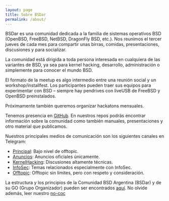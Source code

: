 ```yaml
---
layout: page
title: Sobre BSDar
permalink: /about/
---
```


BSDar es una comunidad dedicada a la familia de sistemas operativos BSD (OpenBSD, FreeBSD, NetBSD, DragonFly BSD, etc.). Nos reunimos el tercer jueves de cada mes para compartir unas birras, comidas, presentaciones, discusiones y para socializar.

La comunidad está dirigida a toda persona interesada en cualquiera de las variantes de BSD, ya sea para kernel hacking, desarrollo, administración o simplemente para conocer el mundo BSD.

El formato de la meetup es algo intermedio entre una reunión social y un workshop/installfest. Los participantes pueden traer sus equipos para experimentar con BSD – siempre hay pendrives con liveUSB de FreeBSD y OpenBSD preinstalados.

Próximamente también queremos organizar hackatons mensuales.

Tenemos presencia en [GitHub](https://github.com/bsdar). En nuestros repos podrás encontrar información sobre la comunidad como también manuales, presentaciones y otro material que publicamos.

Nuestros principales medios de comunicación son los siguientes canales en Telegram:
 * [Principal](https://t.me/BSDar): Bajo nivel de offtopic.
 * [Anuncios](https://t.me/BSDar_anuncios): Anuncios oficiales únicamente.
 * [KernelHacking](https://t.me/BSDar_kernelhacking): Discusiones altamente técnicas.
 * [InfoSec](https://t.me/BSDar_infosec): Temas relacionados especialmente con InfoSec.
 * [Offtopic](https://t.me/BSDar_offtopic): Offtopic sin límites, pero con respeto y consideración.

La estructura y los principios de la Comunidad BSD Argentina (BSDar) y de su GO (Grupo Organizador) pueden ser encontrados [aquí](https://github.com/bsdar/community/blob/master/org/20190902.md). No olvide además, leer nuestro [no-coc](/nococ.html)
